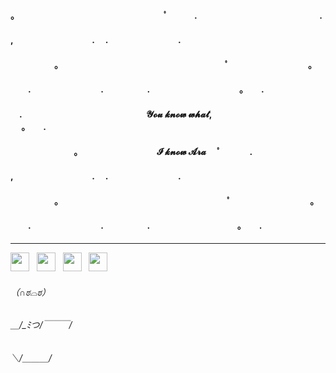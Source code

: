 
#### 。　　　　　　　　　　　　　　　　　ﾟ　　　.　　　　　　　　　　　　　　.
#### ,　　　　　　　　　.　 .　　　　　　　　.
#### 　　　　　。　　　　　　　　　　　　　　　　　　　ﾟ　　　　　　　　　。
#### 　　.　　　　　　　　.　　　　　.　　　　　　　　　　   。　　.　
#### 　.　　　　　　　　　　　　　　 𝓨𝓸𝓾 𝓴𝓷𝓸𝔀 𝔀𝓱𝓪𝓽, ㅤㅤㅤㅤㅤㅤㅤ      ㅤㅤ 　    。　　.
#### 　 　　　　　　。　　　　　　　　　𝓘 𝓴𝓷𝓸𝔀 𝓐𝓻𝓪                 　ﾟ　　    　.　　　　　　   　　　
#### ,　　　　　　　　　.　 .　　　　　　　　.
#### 　　　　　。　　　　　　　　　　　　　　　　　　             　ﾟ　　　　　　　　　。
#### 　　.　　　　　　　　.　　　　　.　　　　　　　　　　。　　.　

---


<p align='center'>
  
  <a href="https://www.facebook.com/profile.php?id=100034567932008"><img height="30" src="https://user-images.githubusercontent.com/48753868/95327491-194ae500-08df-11eb-8df6-9bd701fa15c0.png?raw=true"></a>&nbsp;&nbsp;
  <a href="https://www.instagram.com/orzr_arar/"><img height="30" src="https://user-images.githubusercontent.com/48753868/95327495-1a7c1200-08df-11eb-80a3-9a7d88155a48.png?raw=true"></a>&nbsp;&nbsp;
  <a href="https://twitter.com/ara_know"><img height="30" src="https://user-images.githubusercontent.com/48753868/95327498-1c45d580-08df-11eb-8db5-d2ae2bb746cc.png?raw=true"></a>&nbsp;&nbsp;
  <a href="https://dev.to/iknowara"><img height="30" src="https://user-images.githubusercontent.com/48753868/95327483-17812180-08df-11eb-85a7-71593bce2ce0.png?raw=true"></a>&nbsp;&nbsp;
</p>

######    （∩ಠ⌓ಠ）
###### ＿/_ﾐつ/￣￣￣/
######    ＼/＿＿＿/

<!--
**IknowAra/IknowAra** is a ✨ _special_ ✨ repository because its `README.md` (this file) appears on your GitHub profile.

Here are some ideas to get you started:

- 🔭 I’m currently working on ...
- 🌱 I’m currently learning ...
- 👯 I’m looking to collaborate on ...
- 🤔 I’m looking for help with ...
- 💬 Ask me about ...
- 📫 How to reach me: ...
- 😄 Pronouns: ...
- ⚡ Fun fact: ...
-->
